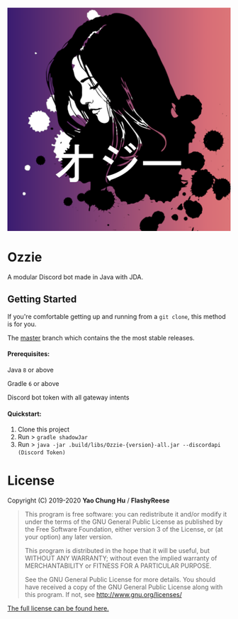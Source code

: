![Project Logo](logo.png)
# Ozzie
A modular Discord bot made in Java with JDA.
 
## Getting Started

If you're comfortable getting up and running from a `git clone`, this method is for you.

The [master](https://github.com/FlashyReese/Ozzie/) branch which contains the the most stable releases.

#### Prerequisites:
Java `8` or above

Gradle `6` or above

Discord bot token with all gateway intents

#### Quickstart:
1. Clone this project
2. Run > `gradle shadowJar`
4. Run > `java -jar .build/libs/Ozzie-{version}-all.jar --discordapi (Discord Token)`

# License

Copyright (C) 2019-2020 **Yao Chung Hu** / **FlashyReese**

>This program is free software: you can redistribute it and/or modify it under the terms of the GNU General Public License
>as published by the Free Software Foundation, either version 3 of the License, or (at your option) any later version. 
>                                                   
>This program is distributed in the hope that it will be useful, but WITHOUT ANY WARRANTY; 
>without even the implied warranty of MERCHANTABILITY or FITNESS FOR A PARTICULAR PURPOSE. 
>                                                   
>See the GNU General Public License for more details. 
>You should have received a copy of the GNU General Public License along with this program. If not, see http://www.gnu.org/licenses/

[The full license can be found here.](https://github.com/FlashyReese/Ozzie/blob/master/LICENSE)

